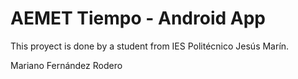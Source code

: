 # AEMET Tiempo - Android App
This proyect is done by a student from IES Politécnico Jesús Marín.

Mariano Fernández Rodero
